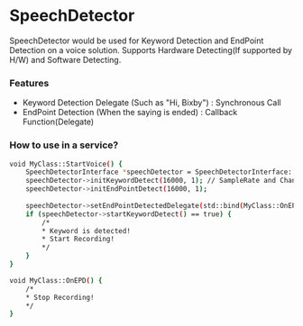 # SpeechDetector
SpeechDetector would be used for Keyword Detection and EndPoint Detection on a voice solution.
Supports Hardware Detecting(If supported by H/W) and Software Detecting.

### Features
  - Keyword Detection Delegate (Such as "Hi, Bixby") : Synchronous Call
  - EndPoint Detection (When the saying is ended) : Callback Function(Delegate)

### How to use in a service?
```sh
void MyClass::StartVoice() {
    SpeechDetectorInterface *speechDetector = SpeechDetectorInterface::instance();
    speechDetector->initKeywordDetect(16000, 1); // SampleRate and Channels
    speechDetector->initEndPointDetect(16000, 1);
    
    speechDetector->setEndPointDetectedDelegate(std::bind(MyClass::OnEPD, this));
    if (speechDetector->startKeywordDetect() == true) {
        /*
        * Keyword is detected!
        * Start Recording!
        */
    }
}

void MyClass::OnEPD() {
    /*
    * Stop Recording!
    */
}
```
